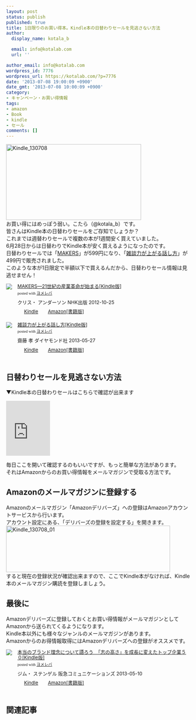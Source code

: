 ```yaml
---
layout: post
status: publish
published: true
title: 1日限りのお買い得本。Kindle本の日替わりセールを見逃さない方法
author:
  display_name: kotala_b

  email: info@kotalab.com
  url: ''

author_email: info@kotalab.com
wordpress_id: 7776
wordpress_url: https://kotalab.com/?p=7776
date: '2013-07-08 19:00:09 +0900'
date_gmt: '2013-07-08 10:00:09 +0900'
category:
- キャンペーン・お買い得情報
tags:
- amazon
- Book
- kindle
- セール
comments: []
---
```

<p><img src="https://kotalab.com/wp-content/uploads/Kindle_130708.jpg" alt="Kindle_130708" width="369" height="207" class="alignnone size-full wp-image-7779" /><br />
お買い得にはめっぽう弱い。こたら（@kotala_b）です。<br />
皆さんはKindle本の日替わりセールをご存知でしょうか？<br />
これまでは週替わりセールで複数の本が1週間安く買えていました。<br />
6月28日からは日替わりでKindle本が安く買えるようになったのです。<br />
日替わりセールでは「<a href="http://c.af.moshimo.com/af/c/click?a_id=374940&p_id=170&pc_id=185&pl_id=4062&s_v=b5Rz2P0601xu&url=http%3A%2F%2Fwww.amazon.co.jp%2Fexec%2Fobidos%2FASIN%2FB009SKVI90%2Fref%3Dnosim" rel="nofollow" name="booklink" target="_blank">MAKERS</a>」が599円になり、「<a href="http://c.af.moshimo.com/af/c/click?a_id=374940&p_id=170&pc_id=185&pl_id=4062&s_v=b5Rz2P0601xu&url=http%3A%2F%2Fwww.amazon.co.jp%2Fexec%2Fobidos%2FASIN%2FB0081WMNFY%2Fref%3Dnosim" rel="nofollow" name="booklink" target="_blank">雑談力が上がる話し方</a>」が499円で販売されました。<br />
このような本が1日限定で半額以下で買えるんだから、日替わりセール情報は見逃せません！</p>
<div class="booklink-box" style="text-align:left;padding-bottom:20px;font-size:small;/zoom: 1;overflow: hidden;">
<div class="booklink-image" style="float:left;margin:0 15px 10px 0;"><a href="http://c.af.moshimo.com/af/c/click?a_id=374940&p_id=170&pc_id=185&pl_id=4062&s_v=b5Rz2P0601xu&url=http%3A%2F%2Fwww.amazon.co.jp%2Fexec%2Fobidos%2FASIN%2FB009SKVI90%2Fref%3Dnosim" name="booklink" rel="nofollow" target="_blank"><img src="https://images-fe.ssl-images-amazon.com/images/I/514L3hWq-eL._SL160_.jpg" style="border: none;" /></a></div>
<div class="booklink-info" style="line-height:120%;/zoom: 1;overflow: hidden;">
<div class="booklink-name" style="margin-bottom:10px;line-height:120%"><a href="http://c.af.moshimo.com/af/c/click?a_id=374940&p_id=170&pc_id=185&pl_id=4062&s_v=b5Rz2P0601xu&url=http%3A%2F%2Fwww.amazon.co.jp%2Fexec%2Fobidos%2FASIN%2FB009SKVI90%2Fref%3Dnosim" rel="nofollow" name="booklink" target="_blank">MAKERS―21世紀の産業革命が始まる[Kindle版]</a>
<div class="booklink-powered-date" style="font-size:8pt;margin-top:5px;font-family:verdana;line-height:120%">posted with <a href="https://yomereba.com" target="_blank">ヨメレバ</a></div>
</div>
<div class="booklink-detail" style="margin-bottom:5px;">クリス・ アンダーソン NHK出版 2012-10-25    </div>
<div class="booklink-link2" style="margin-top:10px;">
<div class="shoplinkkindle" style="display:inline;margin-right:5px;background: url('https://img.yomereba.com/tam_y.gif') 0 0 no-repeat;padding: 2px 0 2px 18px;white-space: nowrap;"><a href="http://c.af.moshimo.com/af/c/click?a_id=374940&p_id=170&pc_id=185&pl_id=4062&s_v=b5Rz2P0601xu&url=http%3A%2F%2Fwww.amazon.co.jp%2Fexec%2Fobidos%2FASIN%2FB009SKVI90%2F" rel="nofollow" target="_blank" >Kindle</a></div>
<div class="shoplinkamazon" style="display:inline;margin-right:5px;background: url('https://img.yomereba.com/tam_y.gif') 0 0 no-repeat;padding: 2px 0 2px 18px;white-space: nowrap;"><a href="http://c.af.moshimo.com/af/c/click?a_id=374940&p_id=170&pc_id=185&pl_id=4062&s_v=b5Rz2P0601xu&url=http%3A%2F%2Fwww.amazon.co.jp%2Fexec%2Fobidos%2FASIN%2F4140815760%2F" rel="nofollow" target="_blank" title="アマゾン" >Amazon[書籍版]</a></div>
</div>
</div>
<div class="booklink-footer" style="clear: left"></div>
</div>
<div class="booklink-box" style="text-align:left;padding-bottom:20px;font-size:small;/zoom: 1;overflow: hidden;">
<div class="booklink-image" style="float:left;margin:0 15px 10px 0;"><a href="http://c.af.moshimo.com/af/c/click?a_id=374940&p_id=170&pc_id=185&pl_id=4062&s_v=b5Rz2P0601xu&url=http%3A%2F%2Fwww.amazon.co.jp%2Fexec%2Fobidos%2FASIN%2FB0081WMNFY%2Fref%3Dnosim" name="booklink" rel="nofollow" target="_blank"><img src="https://images-fe.ssl-images-amazon.com/images/I/51EK4KGeSYL._SL160_.jpg" style="border: none;" /></a></div>
<div class="booklink-info" style="line-height:120%;/zoom: 1;overflow: hidden;">
<div class="booklink-name" style="margin-bottom:10px;line-height:120%"><a href="http://c.af.moshimo.com/af/c/click?a_id=374940&p_id=170&pc_id=185&pl_id=4062&s_v=b5Rz2P0601xu&url=http%3A%2F%2Fwww.amazon.co.jp%2Fexec%2Fobidos%2FASIN%2FB0081WMNFY%2Fref%3Dnosim" rel="nofollow" name="booklink" target="_blank">雑談力が上がる話し方[Kindle版]</a>
<div class="booklink-powered-date" style="font-size:8pt;margin-top:5px;font-family:verdana;line-height:120%">posted with <a href="https://yomereba.com" target="_blank">ヨメレバ</a></div>
</div>
<div class="booklink-detail" style="margin-bottom:5px;">齋藤 孝 ダイヤモンド社 2013-05-27    </div>
<div class="booklink-link2" style="margin-top:10px;">
<div class="shoplinkkindle" style="display:inline;margin-right:5px;background: url('https://img.yomereba.com/tam_y.gif') 0 0 no-repeat;padding: 2px 0 2px 18px;white-space: nowrap;"><a href="http://c.af.moshimo.com/af/c/click?a_id=374940&p_id=170&pc_id=185&pl_id=4062&s_v=b5Rz2P0601xu&url=http%3A%2F%2Fwww.amazon.co.jp%2Fexec%2Fobidos%2FASIN%2FB0081WMNFY%2F" rel="nofollow" target="_blank" >Kindle</a></div>
<div class="shoplinkamazon" style="display:inline;margin-right:5px;background: url('https://img.yomereba.com/tam_y.gif') 0 0 no-repeat;padding: 2px 0 2px 18px;white-space: nowrap;"><a href="http://c.af.moshimo.com/af/c/click?a_id=374940&p_id=170&pc_id=185&pl_id=4062&s_v=b5Rz2P0601xu&url=http%3A%2F%2Fwww.amazon.co.jp%2Fexec%2Fobidos%2FASIN%2F4478011311%2F" rel="nofollow" target="_blank" title="アマゾン" >Amazon[書籍版]</a></div>
</div>
</div>
<div class="booklink-footer" style="clear: left"></div>
</div>
<!--more-->
<h2>日替わりセールを見逃さない方法</h2>
<p>▼Kindle本の日替わりセールはこちらで確認が出来ます</p>
<p><iframe src="http://rcm-fe.amazon-adsystem.com/e/cm?t=same-22&o=9&p=6&l=ur1&category=kindlebooks&banner=17T0MQGMJMJ3NSPWFR82&f=ifr" width="120" height="150" scrolling="no" border="0" marginwidth="0" style="border:none;" frameborder="0"></iframe></p>
<p>毎日ここを開いて確認するのもいいですが、もっと簡単な方法があります。<br />
それはAmazonからのお買い得情報をメールマガジンで受取る方法です。</p>
<h2>Amazonのメールマガジンに登録する</h2>
<p>Amazonのメールマガジン「Amazonデリバーズ」への登録はAmazonアカウントサービスから行います。<br />
アカウント設定にある、「デリバーズの登録を設定する」を開きます。<br />
<img src="https://kotalab.com/wp-content/uploads/Kindle_130708_01-448x127.jpg" alt="Kindle_130708_01" width="448" height="127" class="alignnone size-large wp-image-7778" /><br />
すると現在の登録状況が確認出来ますので、ここでKindle本がなければ、Kindle本のメールマガジン購読を登録しましょう。</p>
<h2>最後に</h2>
<p>Amazonデリバーズに登録しておくとお買い得情報がメールマガジンとしてAmazonから送られてくるようになります。<br />
Kindle本以外にも様々なジャンルのメールマガジンがあります。<br />
Amazonからのお得情報取得にはAmazonデリバーズへの登録がオススメです。</p>
<div class="booklink-box" style="text-align:left;padding-bottom:20px;font-size:small;/zoom: 1;overflow: hidden;">
<div class="booklink-image" style="float:left;margin:0 15px 10px 0;"><a href="http://c.af.moshimo.com/af/c/click?a_id=374940&p_id=170&pc_id=185&pl_id=4062&s_v=b5Rz2P0601xu&url=http%3A%2F%2Fwww.amazon.co.jp%2Fexec%2Fobidos%2FASIN%2FB00CPKUY8G%2Fref%3Dnosim" name="booklink" rel="nofollow" target="_blank"><img src="https://images-fe.ssl-images-amazon.com/images/I/41zSXnU3qTL._SL160_.jpg" style="border: none;" /></a></div>
<div class="booklink-info" style="line-height:120%;/zoom: 1;overflow: hidden;">
<div class="booklink-name" style="margin-bottom:10px;line-height:120%"><a href="http://c.af.moshimo.com/af/c/click?a_id=374940&p_id=170&pc_id=185&pl_id=4062&s_v=b5Rz2P0601xu&url=http%3A%2F%2Fwww.amazon.co.jp%2Fexec%2Fobidos%2FASIN%2FB00CPKUY8G%2Fref%3Dnosim" rel="nofollow" name="booklink" target="_blank">本当のブランド理念について語ろう　「志の高さ」を成長に変えたトップ企業５０[Kindle版]</a>
<div class="booklink-powered-date" style="font-size:8pt;margin-top:5px;font-family:verdana;line-height:120%">posted with <a href="https://yomereba.com" target="_blank">ヨメレバ</a></div>
</div>
<div class="booklink-detail" style="margin-bottom:5px;">ジム・ ステンゲル 阪急コミュニケーションズ 2013-05-10    </div>
<div class="booklink-link2" style="margin-top:10px;">
<div class="shoplinkkindle" style="display:inline;margin-right:5px;background: url('https://img.yomereba.com/tam_y.gif') 0 0 no-repeat;padding: 2px 0 2px 18px;white-space: nowrap;"><a href="http://c.af.moshimo.com/af/c/click?a_id=374940&p_id=170&pc_id=185&pl_id=4062&s_v=b5Rz2P0601xu&url=http%3A%2F%2Fwww.amazon.co.jp%2Fexec%2Fobidos%2FASIN%2FB00CPKUY8G%2F" rel="nofollow" target="_blank" >Kindle</a></div>
<div class="shoplinkamazon" style="display:inline;margin-right:5px;background: url('https://img.yomereba.com/tam_y.gif') 0 0 no-repeat;padding: 2px 0 2px 18px;white-space: nowrap;"><a href="http://c.af.moshimo.com/af/c/click?a_id=374940&p_id=170&pc_id=185&pl_id=4062&s_v=b5Rz2P0601xu&url=http%3A%2F%2Fwww.amazon.co.jp%2Fexec%2Fobidos%2FASIN%2F4484131013%2F" rel="nofollow" target="_blank" title="アマゾン" >Amazon[書籍版]</a></div>
</div>
</div>
<div class="booklink-footer" style="clear: left"></div>
</div>
<h2 class="rele">関連記事</h2>
